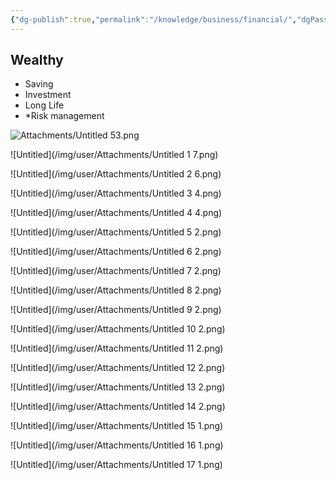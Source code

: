 ```yaml
---
{"dg-publish":true,"permalink":"/knowledge/business/financial/","dgPassFrontmatter":true}
---
```


## Wealthy
- Saving
- Investment
- Long Life
- *Risk management

![Attachments/Untitled 53.png](/img/user/Attachments/Untitled%2053.png)

![Untitled](/img/user/Attachments/Untitled 1 7.png)

![Untitled](/img/user/Attachments/Untitled 2 6.png)

![Untitled](/img/user/Attachments/Untitled 3 4.png)

![Untitled](/img/user/Attachments/Untitled 4 4.png)

![Untitled](/img/user/Attachments/Untitled 5 2.png)

![Untitled](/img/user/Attachments/Untitled 6 2.png)

![Untitled](/img/user/Attachments/Untitled 7 2.png)

![Untitled](/img/user/Attachments/Untitled 8 2.png)

![Untitled](/img/user/Attachments/Untitled 9 2.png)

![Untitled](/img/user/Attachments/Untitled 10 2.png)

![Untitled](/img/user/Attachments/Untitled 11 2.png)

![Untitled](/img/user/Attachments/Untitled 12 2.png)

![Untitled](/img/user/Attachments/Untitled 13 2.png)

![Untitled](/img/user/Attachments/Untitled 14 2.png)

![Untitled](/img/user/Attachments/Untitled 15 1.png)

![Untitled](/img/user/Attachments/Untitled 16 1.png)

![Untitled](/img/user/Attachments/Untitled 17 1.png)
